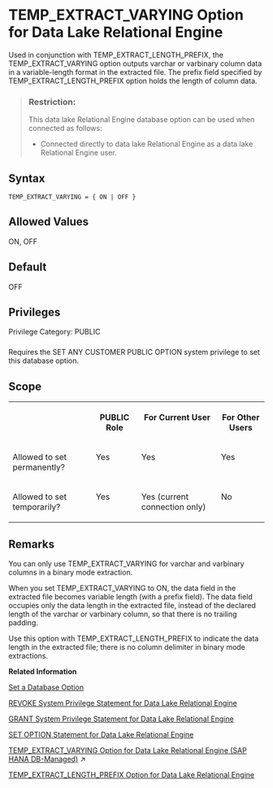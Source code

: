 <!-- loioceb244e0d1974ae5a432814d38640f9d -->

# TEMP\_EXTRACT\_VARYING Option for Data Lake Relational Engine

Used in conjunction with TEMP\_EXTRACT\_LENGTH\_PREFIX, the TEMP\_EXTRACT\_VARYING option outputs varchar or varbinary column data in a variable-length format in the extracted file. The prefix field specified by TEMP\_EXTRACT\_LENGTH\_PREFIX option holds the length of column data.



> ### Restriction:  
> This data lake Relational Engine database option can be used when connected as follows:
> 
> -   Connected directly to data lake Relational Engine as a data lake Relational Engine user.



<a name="loioceb244e0d1974ae5a432814d38640f9d__temp_extract_varying_syntax1"/>

## Syntax

```
TEMP_EXTRACT_VARYING = { ON | OFF }
```



<a name="loioceb244e0d1974ae5a432814d38640f9d__temp_extract_varying_values1"/>

## Allowed Values

ON, OFF



<a name="loioceb244e0d1974ae5a432814d38640f9d__temp_extract_varying_default1"/>

## Default

OFF



<a name="loioceb244e0d1974ae5a432814d38640f9d__temp_extract_varying_priv1"/>

## Privileges

Privilege Category: PUBLIC



### 

Requires the SET ANY CUSTOMER PUBLIC OPTION system privilege to set this database option.



<a name="loioceb244e0d1974ae5a432814d38640f9d__temp_extract_varying_scope1"/>

## Scope


<table>
<tr>
<th valign="top">

 



</th>
<th valign="top">

PUBLIC Role



</th>
<th valign="top">

For Current User



</th>
<th valign="top">

For Other Users



</th>
</tr>
<tr>
<td valign="top">

Allowed to set permanently?



</td>
<td valign="top">

Yes



</td>
<td valign="top">

Yes



</td>
<td valign="top">

Yes



</td>
</tr>
<tr>
<td valign="top">

Allowed to set temporarily?



</td>
<td valign="top">

Yes



</td>
<td valign="top">

Yes \(current connection only\)



</td>
<td valign="top">

No



</td>
</tr>
</table>



<a name="loioceb244e0d1974ae5a432814d38640f9d__temp_extract_varying_remarks1"/>

## Remarks

You can only use TEMP\_EXTRACT\_VARYING for varchar and varbinary columns in a binary mode extraction.

When you set TEMP\_EXTRACT\_VARYING to ON, the data field in the extracted file becomes variable length \(with a prefix field\). The data field occupies only the data length in the extracted file, instead of the declared length of the varchar or varbinary column, so that there is no trailing padding.

Use this option with TEMP\_EXTRACT\_LENGTH\_PREFIX to indicate the data length in the extracted file; there is no column delimiter in binary mode extractions.

**Related Information**  


[Set a Database Option](set-a-database-option-0dcb893.md "You set options with the SET OPTION statement.")

[REVOKE System Privilege Statement for Data Lake Relational Engine](../080-sql-statements/revoke-system-privilege-statement-for-data-lake-relational-engine-a3eadda.md "Removes specific system privileges from specific users and the right to administer the privilege.")

[GRANT System Privilege Statement for Data Lake Relational Engine](../080-sql-statements/grant-system-privilege-statement-for-data-lake-relational-engine-a3dfcb0.md "Grants specific system privileges to users or roles, with or without administrative rights.")

[SET OPTION Statement for Data Lake Relational Engine](../080-sql-statements/set-option-statement-for-data-lake-relational-engine-a625da7.md "Changes options that affect the behavior of the database and its compatibility with Transact-SQL. Setting the value of an option can change the behavior for all users or an individual user, in either a temporary or permanent scope.")

[TEMP_EXTRACT_VARYING Option for Data Lake Relational Engine (SAP HANA DB-Managed)](https://help.sap.com/viewer/a898e08b84f21015969fa437e89860c8/2023_2_QRC/en-US/a975dc54ec404d3a9667cbc0dd8e9e6c.html "Used in conjunction with TEMP_EXTRACT_LENGTH_PREFIX, the TEMP_EXTRACT_VARYING option outputs varchar or varbinary column data in a variable-length format in the extracted file. The prefix field specified by TEMP_EXTRACT_LENGTH_PREFIX option holds the length of column data.") :arrow_upper_right:

[TEMP\_EXTRACT\_LENGTH\_PREFIX Option for Data Lake Relational Engine](temp-extract-length-prefix-option-for-data-lake-relational-engine-1126138.md "Adds a prefix field of specified length (byte) for a varchar or varbinary column in the generated output file. This PREFIX field in the extract file holds the length of the column data.")

